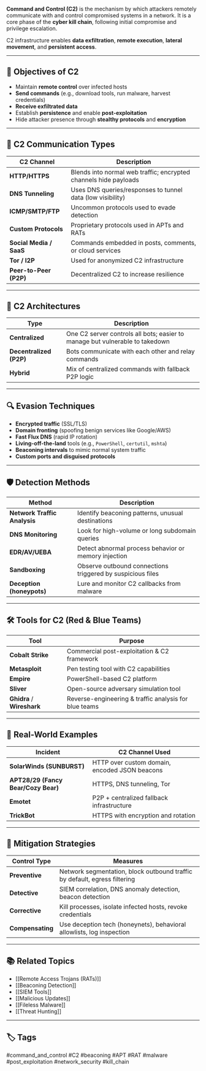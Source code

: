**Command and Control (C2)** is the mechanism by which attackers remotely communicate with and control compromised systems in a network. It is a core phase of the **cyber kill chain**, following initial compromise and privilege escalation.

C2 infrastructure enables **data exfiltration**, **remote execution**, **lateral movement**, and **persistent access**.

---

## 🎯 Objectives of C2

- Maintain **remote control** over infected hosts
- **Send commands** (e.g., download tools, run malware, harvest credentials)
- **Receive exfiltrated data**
- Establish **persistence** and enable **post-exploitation**
- Hide attacker presence through **stealthy protocols** and **encryption**

---

## 🧰 C2 Communication Types

| C2 Channel       | Description                                                 |
|------------------|-------------------------------------------------------------|
| **HTTP/HTTPS**    | Blends into normal web traffic; encrypted channels hide payloads |
| **DNS Tunneling** | Uses DNS queries/responses to tunnel data (low visibility) |
| **ICMP/SMTP/FTP** | Uncommon protocols used to evade detection                 |
| **Custom Protocols** | Proprietary protocols used in APTs and RATs              |
| **Social Media / SaaS** | Commands embedded in posts, comments, or cloud services |
| **Tor / I2P**     | Used for anonymized C2 infrastructure                       |
| **Peer-to-Peer (P2P)** | Decentralized C2 to increase resilience                |

---

## 🔁 C2 Architectures

| Type         | Description                                       |
|--------------|---------------------------------------------------|
| **Centralized** | One C2 server controls all bots; easier to manage but vulnerable to takedown |
| **Decentralized (P2P)** | Bots communicate with each other and relay commands |
| **Hybrid**    | Mix of centralized commands with fallback P2P logic |

---

## 🔍 Evasion Techniques

- **Encrypted traffic** (SSL/TLS)
- **Domain fronting** (spoofing benign services like Google/AWS)
- **Fast Flux DNS** (rapid IP rotation)
- **Living-off-the-land** tools (e.g., `PowerShell`, `certutil`, `mshta`)
- **Beaconing intervals** to mimic normal system traffic
- **Custom ports and disguised protocols**

---

## 🛡️ Detection Methods

| Method                   | Description                                               |
|--------------------------|-----------------------------------------------------------|
| **Network Traffic Analysis** | Identify beaconing patterns, unusual destinations         |
| **DNS Monitoring**       | Look for high-volume or long subdomain queries             |
| **EDR/AV/UEBA**          | Detect abnormal process behavior or memory injection       |
| **Sandboxing**           | Observe outbound connections triggered by suspicious files |
| **Deception (honeypots)**| Lure and monitor C2 callbacks from malware                 |

---

## 🛠️ Tools for C2 (Red & Blue Teams)

| Tool           | Purpose                                 |
|----------------|-----------------------------------------|
| **Cobalt Strike** | Commercial post-exploitation & C2 framework |
| **Metasploit**    | Pen testing tool with C2 capabilities |
| **Empire**        | PowerShell-based C2 platform          |
| **Sliver**        | Open-source adversary simulation tool |
| **Ghidra** / **Wireshark** | Reverse-engineering & traffic analysis for blue teams |

---

## 🧪 Real-World Examples

| Incident           | C2 Channel Used                        |
|--------------------|----------------------------------------|
| **SolarWinds (SUNBURST)** | HTTP over custom domain, encoded JSON beacons |
| **APT28/29 (Fancy Bear/Cozy Bear)** | HTTPS, DNS tunneling, Tor             |
| **Emotet**          | P2P + centralized fallback infrastructure |
| **TrickBot**        | HTTPS with encryption and rotation     |

---

## 🔐 Mitigation Strategies

| Control Type     | Measures                                                                   |
|------------------|----------------------------------------------------------------------------|
| **Preventive**   | Network segmentation, block outbound traffic by default, egress filtering |
| **Detective**    | SIEM correlation, DNS anomaly detection, beacon detection                 |
| **Corrective**   | Kill processes, isolate infected hosts, revoke credentials                |
| **Compensating** | Use deception tech (honeynets), behavioral allowlists, log inspection     |

---

## 📚 Related Topics

- [[Remote Access Trojans (RATs)]]
- [[Beaconing Detection]]
- [[SIEM Tools]]
- [[Malicious Updates]]
- [[Fileless Malware]]
- [[Threat Hunting]]

---

## 🏷 Tags

#command_and_control #C2 #beaconing #APT #RAT #malware #post_exploitation #network_security #kill_chain
